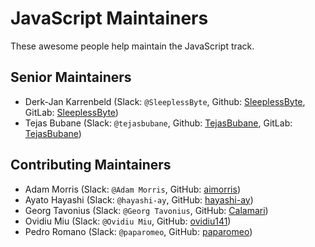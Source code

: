 # JavaScript Maintainers

These awesome people help maintain the JavaScript track.

## Senior Maintainers

- Derk-Jan Karrenbeld (Slack: `@SleeplessByte`, Github: [SleeplessByte](https://github.com/SleeplessByte), GitLab: [SleeplessByte](https://gitlab.com/SleeplessByte))
- Tejas Bubane (Slack: `@tejasbubane`, Github: [TejasBubane](https://github.com/tejasbubane), GitLab: [TejasBubane](https://gitlab.com/tejasbubane))

## Contributing Maintainers

<!-- sorted alphabetically, lexographically -->

- Adam Morris (Slack: `@Adam Morris`, GitHub: [aimorris](https://github.com/aimorris))
- Ayato Hayashi (Slack: `@hayashi-ay`, GitHub: [hayashi-ay](https://github.com/hayashi-ay))
- Georg Tavonius (Slack: `@Georg Tavonius`, GitHub: [Calamari](https://github.com/Calamari))
- Ovidiu Miu (Slack: `@Ovidiu Miu`, GitHub: [ovidiu141](https://github.com/ovidiu141))
- Pedro Romano (Slack: `@paparomeo`, GitHub: [paparomeo](https://github.com/paparomeo))
